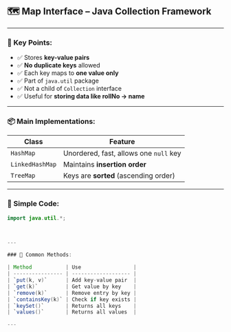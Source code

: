 

## 🗺️ **Map Interface – Java Collection Framework**

---

### 🔹 Key Points:

* ✅ Stores **key-value pairs**
* ✅ **No duplicate keys** allowed
* ✅ Each key maps to **one value only**
* ✅ Part of `java.util` package
* ✅ Not a child of `Collection` interface
* ✅ Useful for **storing data like rollNo → name**

---

### 📦 Main Implementations:

| Class           | Feature                                |
| --------------- | -------------------------------------- |
| `HashMap`       | Unordered, fast, allows one `null` key |
| `LinkedHashMap` | Maintains **insertion order**          |
 `TreeMap`       | Keys are **sorted** (ascending order)  |

---

### 🧪 Simple Code:

```java
import java.util.*;



---

### 🧠 Common Methods:

| Method           | Use                 |
| ---------------- | ------------------- |
| `put(k, v)`      | Add key-value pair  |
| `get(k)`         | Get value by key    |
| `remove(k)`      | Remove entry by key |
| `containsKey(k)` | Check if key exists |
| `keySet()`       | Returns all keys    |
| `values()`       | Returns all values  |

---


